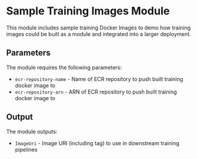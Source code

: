 # Sample Training Images Module

This module includes sample training Docker Images to demo how training images could be built as a module and integrated into a larger deployment.

## Parameters

The module requires the following parameters:

- `ecr-repository-name` - Name of ECR repository to push built training docker image to
- `ecr-repository-arn` - ARN of ECR repository to push built training docker image to

## Output

The module outputs:
- `ImageUri` - Image URI (including tag) to use in downstream training pipelines